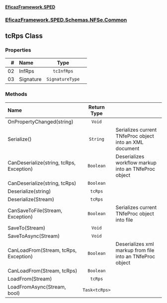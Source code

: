 #### [EficazFramework.SPED](EficazFrameworkSPED.md 'EficazFramework SPED')
### [EficazFramework.SPED.Schemas.NFSe.Common](EficazFramework.SPED.Schemas.NFSe.Common.md 'EficazFramework.SPED.Schemas.NFSe.Common')

## tcRps Class
### Properties

| # | Name | Type | |
| ---: | :--- | :---: | :--- |
| 02 | InfRps | `tcInfRps` |  |
| 03 | Signature | `SignatureType` |  |
### Methods

| Name | Return Type | |
| :--- | :---: | :--- |
| OnPropertyChanged(string) | `Void` |  |
| Serialize() | `String` | Serializes current TNfeProc object into an XML document |
| CanDeserialize(string, tcRps, Exception) | `Boolean` | Deserializes workflow markup into an TNfeProc object |
| CanDeserialize(string, tcRps) | `Boolean` |  |
| Deserialize(string) | `tcRps` |  |
| Deserialize(Stream) | `tcRps` |  |
| CanSaveToFile(Stream, Exception) | `Boolean` | Serializes current TNfeProc object into file |
| SaveTo(Stream) | `Void` |  |
| SaveToAsync(Stream) | `Void` |  |
| CanLoadFrom(Stream, tcRps, Exception) | `Boolean` | Deserializes xml markup from file into an TNfeProc object |
| CanLoadFrom(Stream, tcRps) | `Boolean` |  |
| LoadFrom(Stream) | `tcRps` |  |
| LoadFromAsync(Stream, bool) | `Task<tcRps>` |  |
